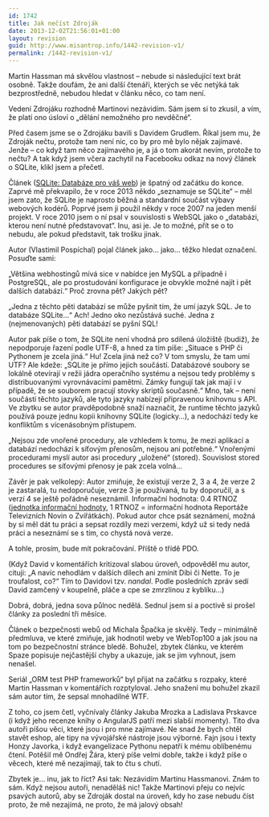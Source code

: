 ```yaml
---
id: 1742
title: Jak nečíst Zdroják
date: 2013-12-02T21:56:01+01:00
layout: revision
guid: http://www.misantrop.info/1442-revision-v1/
permalink: /1442-revision-v1/
---
```

Martin Hassman má skvělou vlastnost &#8211; nebude si následující text brát osobně. Takže doufám, že ani další čtenáři, kterých se věc netýká tak bezprostředně, nebudou hledat v článku něco, co tam není.

<!--more-->

Vedení Zdrojáku rozhodně Martinovi nezávidím. Sám jsem si to zkusil, a vím, že platí ono úsloví o &#8222;dělání nemožného pro nevděčné&#8220;.

Před časem jsme se o Zdrojáku bavili s Davidem Grudlem. Říkal jsem mu, že Zdroják nečtu, protože tam není nic, co by pro mě bylo nějak zajímavé. Jenže &#8211; co když tam něco zajímavého je, a já o tom akorát nevím, protože to nečtu? A tak když jsem včera zachytil na Facebooku odkaz na nový článek o SQLite, klikl jsem a přečetl.

Článek ([SQLite: Databáze pro váš web](http://www.zdrojak.cz/clanky/sqlite-databaze-pro-vas-web/)) je špatný od začátku do konce. Zaprvé mě překvapilo, že v roce 2013 někdo &#8222;seznamuje se SQLite&#8220; &#8211; měl jsem zato, že SQLite je naprosto běžná a standardní součást výbavy webových kodérů. Poprvé jsem ji použil někdy v roce 2007 na jeden menší projekt. V roce 2010 jsem o ní psal v souvislosti s WebSQL jako o &#8222;databázi, kterou není nutné představovat&#8220;. Inu, asi je. Je to možné, přít se o to nebudu, ale pokud představit, tak trošku jinak.

Autor (Vlastimil Pospíchal) pojal článek jako&#8230; jako&#8230; těžko hledat označení. Posuďte sami:

&#8222;Většina webhostingů mívá sice v nabídce jen MySQL a případně i PostgreSQL, ale po prostudování konfigurace je obvykle možné najít i pět dalších databází.&#8220; Proč zrovna pět? Jakých pět?

&#8222;Jedna z těchto pěti databází se může pyšnit tím, že umí jazyk SQL. Je to databáze SQLite&#8230;&#8220; Ach! Jedno oko nezůstává suché. Jedna z (nejmenovaných) pěti databází se pyšní SQL!

Autor pak píše o tom, že SQLite není vhodná pro sdílená úložiště (budiž), že nepodporuje řazení podle UTF-8, a hned za tím píše: &#8222;Situace s PHP či Pythonem je zcela jiná.&#8220; Hu! Zcela jiná než co? V tom smyslu, že tam umí UTF? Ale kdeže: &#8222;SQLite je přímo jejich součástí. Databázové soubory se lokálně otevírají v režii jádra operačního systému a nejsou tedy problémy s distribuovanými vyrovnávacími pamětmi. Zámky fungují tak jak mají i v případě, že se souborem pracují stovky skriptů současně.&#8220; Mno, tak &#8211; není součástí těchto jazyků, ale tyto jazyky nabízejí připravenou knihovnu s API. Ve zbytku se autor pravděpodobně snaží naznačit, že runtime těchto jazyků používá pouze jednu kopii knihovny SQLite (logicky&#8230;), a nedochází tedy ke konfliktům s vícenásobným přístupem.

&#8222;Nejsou zde vnořené procedury, ale vzhledem k tomu, že mezi aplikací a databází nedochází k síťovým přenosům, nejsou ani potřebné.&#8220; Vnořenými procedurami myslí autor asi procedury &#8222;uložené&#8220; (stored). Souvislost stored procedures se síťovými přenosy je pak zcela volná&#8230;

Závěr je pak velkolepý: Autor zmiňuje, že existují verze 2, 3 a 4, že verze 2 je zastaralá, tu nedoporučuje, verze 3 je používaná, tu by doporučil, a s verzí 4 se ještě pořádně neseznámil. Informační hodnota: 0.4 RTNOZ ([jednotka informační hodnoty](http://blog.maly.cz/index.php?item=841), 1 RTNOZ = informační hodnota Reportáže Televizních Novin o Zvířátkách). Pokud autor chce psát seznámení, možná by si měl dát tu práci a sepsat rozdíly mezi verzemi, když už si tedy nedá práci a neseznámí se s tím, co chystá nová verze.

A tohle, prosím, bude mít pokračování. Příště o třídě PDO.

(Když David v komentářích kritizoval slabou úroveň, odpověděl mu autor, cituji: &#8222;A navíc nehodlám v dalších dílech ani zmínit Dibi či Nette. To je troufalost, co?&#8220; Tím to Davidovi tzv. _nandal_. Podle posledních zpráv sedí David zamčený v koupelně, pláče a cpe se zmrzlinou z kyblíku&#8230;)

Dobrá, dobrá, jedna sova půlnoc nedělá. Sednul jsem si a poctivě si prošel články za poslední tři měsíce.

Článek o bezpečnosti webů od Michala Špačka je skvělý. Tedy &#8211; minimálně předmluva, ve které zmiňuje, jak hodnotil weby ve WebTop100 a jak jsou na tom po bezpečnostní stránce bledě. Bohužel, zbytek článku, ve kterém Spaze popisuje nejčastější chyby a ukazuje, jak se jim vyhnout, jsem nenašel.

Seriál &#8222;ORM test PHP frameworků&#8220; byl přijat na začátku s rozpaky, které Martin Hassman v komentářích rozptyloval. Jeho snažení mu bohužel zkazil sám autor tím, že sepsal mnohadílné WTF.

Z toho, co jsem četl, vyčnívaly články Jakuba Mrozka a Ladislava Prskavce (i když jeho recenze knihy o AngularJS patří mezi slabší momenty). Tito dva autoři píšou věci, které jsou i pro mne zajímavé. Ne snad že bych chtěl stavět eshop, ale tipy na vývojářské nástroje jsou výborné. Fajn jsou i texty Honzy Javorka, i když evangelizace Pythonu nepatří k mému oblíbenému čtení. Potěšil mě Ondřej Žára, který píše velmi dobře, takže i když píše o věcech, které mě nezajímají, tak to čtu s chutí.

Zbytek je&#8230; inu, jak to říct? Asi tak: Nezávidím Martinu Hassmanovi. Znám to sám. Když nejsou autoři, nenaděláš nic! Takže Martinovi přeju co nejvíc psavých autorů, aby se Zdroják dostal na úroveň, kdy ho zase nebudu číst proto, že mě nezajímá, ne proto, že má jalový obsah!
